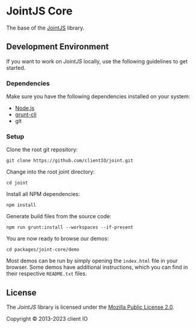 # JointJS Core

The base of the [JointJS](https://www.jointjs.com/) library.

## Development Environment

If you want to work on *JointJS* locally, use the following guidelines to get started.

### Dependencies

Make sure you have the following dependencies installed on your system:
* [Node.js](https://nodejs.org/)
* [grunt-cli](http://gruntjs.com/using-the-cli)
* git

### Setup

Clone the root git repository:
```
git clone https://github.com/clientIO/joint.git
```

Change into the root joint directory:
```
cd joint
```

Install all NPM dependencies:
```
npm install
```

Generate build files from the source code:
```
npm run grunt:install --workspaces --if-present
```

You are now ready to browse our demos:
```
cd packages/joint-core/demo
```
Most demos can be run by simply opening the `index.html` file in your browser. Some demos have additional instructions, which you can find in their respective `README.txt` files.

## License

The *JointJS* library is licensed under the [Mozilla Public License 2.0](https://github.com/clientIO/joint/blob/master/LICENSE).

Copyright © 2013-2023 client IO
